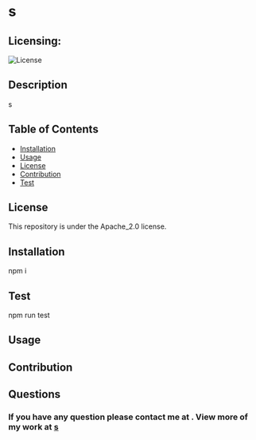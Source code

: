 # s

## Licensing:
![License](https://img.shields.io/badge/license-Apache_2.0-blue)

## Description
s

## Table of Contents
* [Installation](#installation)
* [Usage](#usage)
* [License](#license)
* [Contribution](#contribution)
* [Test](#test)


## License
This repository is under the Apache_2.0 license.

## Installation
npm i

## Test
npm run test

## Usage


## Contribution


## Questions
### If you have any question please contact me at . View more of my work at [s](https://github.com/s)

